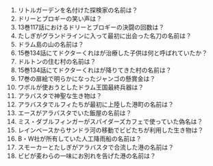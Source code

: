 1. リトルガーデンを名付けた探検家の名前は？
2. ドリーとブロギーの笑い声は？
3. 13巻117話におけるドリーとブロギーの決闘の回数は？
4. たしぎがグランドラインに入って最初に出会った名刀の名前は？
5. ドラム島の山の名前は？
6. 15巻134話にてドクターくれはが治療した子供は何と呼ばれていたか？
7. ドルトンの住む村の名前は？
8. 15巻134話にてドクターくれはが降りてきた村の名前は？
9. 17巻の扉絵で明らかになったジャンゴの懸賞金は？
10. ワポルが使おうとしたドラム王国最終兵器は？
11. アラバスタで神聖な生き物は？
12. アラバスタでルフィたちが最初に上陸した港町の名前は？
13. エースがアラバスタでいた飯屋の名前は？
14. ミス・ダブルフィンガーがスパイダーズカフェで使っていた偽名は？
15. レインベースからサンドラ河の移動でビビたちが利用した生き物は？
16. B・W社が所有していた人工降雨船の名前は？
17. スモーカーとたしぎがアラバスタで合流した港の名前は？
18. ビビが麦わらの一味にお別れを告げた港の名前は？